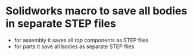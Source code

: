 # Solidworks macro to save all bodies in separate STEP files
- for assembly it saves all _top_ components as STEP files
- for parts it save all bodies as separate STEP files
